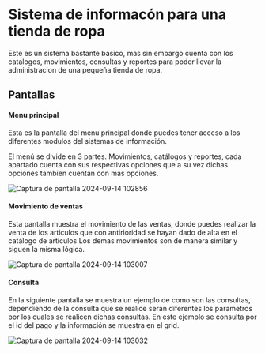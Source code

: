 <h1>Sistema de informacón para una tienda de ropa</h1>
<p>Este es un sistema bastante basico, mas sin embargo cuenta con los catalogos, movimientos, consultas y reportes para poder llevar la administracion de una pequeña tienda de ropa.</p>
<h2>Pantallas</h2>
<h4>Menu principal</h4>
<p>Esta es la pantalla del menu principal donde puedes tener acceso a los diferentes modulos del sistemas de información.</p>
<p>El menú se divide en 3 partes. Movimientos, catálogos y reportes, cada apartado cuenta con sus respectivas opciones que a su vez dichas opciones tambien cuentan con mas opciones.</p>

![Captura de pantalla 2024-09-14 102856](https://github.com/user-attachments/assets/5a8ab69f-bd26-4246-8657-ba16bbd4bcb1)


<h4>Movimiento de ventas</h4>
<p>Esta pantalla muestra el movimiento de las ventas, donde puedes realizar la venta de los articulos que con antirioridad se hayan dado de alta en el catálogo de articulos.Los demas movimientos son de manera similar y siguen la misma lógica.</p>

![Captura de pantalla 2024-09-14 103007](https://github.com/user-attachments/assets/08ad5827-a67d-4651-8f34-18374296d17f)

<h4>Consulta</h4>
<P>En la siguiente pantalla se muestra un ejemplo de como son las consultas, dependiendo de la consulta que se realice seran diferentes los parametros por los cuales se realicen dichas consultas. En este ejemplo se consulta por el id del pago y la información se muestra en el grid.</P>


![Captura de pantalla 2024-09-14 103032](https://github.com/user-attachments/assets/4ac07f2b-bff7-41f2-a58d-99b0f76ba75a)


